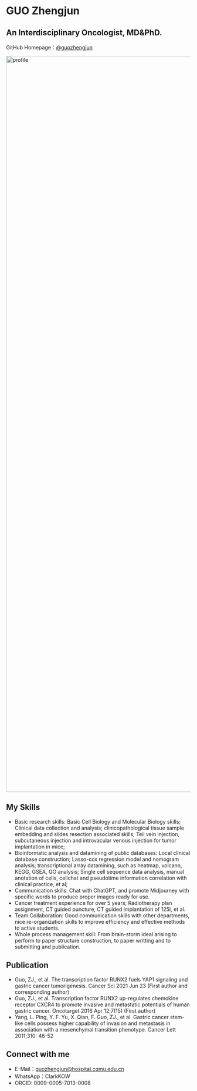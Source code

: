 # GUO Zhengjun

## An Interdisciplinary Oncologist, MD&PhD.

GitHub Homepage：[@guozhengjun](https://github.com/guozhengjun)


<img width="2000" alt="profile" src="https://guozhengjun.github.io/guo.github.io/pictures/Klarksu_cell_dying_necrosis_apoptosis._white_background._119b1d4f-49f6-44a9-89a8-9ae94be6fd7d.png">

## My Skills

- Basic research skills: Basic Cell Biology and Molecular Biology skills; Clinical data collection and analysis; clinicopathological tissue sample embedding and slides resection associated skills; Teil vein injection, subcutaneous injection and introvacular venous injection for tumor implantation in mice;
- Bioinformatic analysis and datamining of public databases: Local clinical database construction; Lasso-cox regression model and nomogram analysis; transcriptional array datamining, such as heatmap, volcano, KEGG, GSEA, GO analysis; Single cell sequence data analysis, manual anotation of cells, cellchat and pseudotime information correlation with clinical practice, et al;
- Communication skills: Chat with ChatGPT, and promote Midjourney with specific words to produce proper images ready for use.
- Cancer treatment experience for over 5 years; Radiotherapy plan assignment, CT guided puncture, CT guided implantation of 125I, et al.
- Team Collaboration: Good communication skills with other departments, nice re-organization skills to improve efficiency and effective methods to active students.
- Whole process management skill: From brain-storm ideal arising to perform to paper structure construction, to paper writting and to submitting and publication.


## Publication

- Guo, ZJ., et al. The transcription factor RUNX2 fuels YAP1 signaling and gastric cancer tumorigenesis. Cancer Sci 2021 Jun 23 (First author and corresponding author)
- Guo, ZJ., et al. Transcription factor RUNX2 up-regulates chemokine receptor CXCR4 to promote invasive and metastatic potentials of human gastric cancer. Oncotarget 2016 Apr 12;7(15) (First author)
- Yang, L. Ping, Y. F. Yu, X. Qian, F. Guo, ZJ., et al. Gastric cancer stem-like cells possess higher capability of invasion and metastasis in association with a mesenchymal transition phenotype. Cancer Lett 2011;310: 46-52

## Connect with me

- E-Mail：guozhengjun@hospital.cqmu.edu.cn
- WhatsApp：ClarkKOW
- ORCID: 0009-0005-7013-0008
